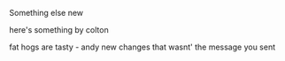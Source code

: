 Something else new

here's something by colton

fat hogs are tasty - andy
new changes that wasnt' the message you sent
